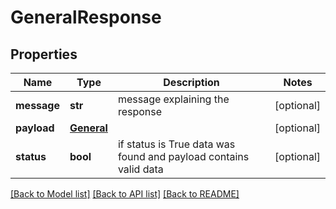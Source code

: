# GeneralResponse

## Properties
Name | Type | Description | Notes
------------ | ------------- | ------------- | -------------
**message** | **str** | message explaining the response | [optional] 
**payload** | [**General**](General.md) |  | [optional] 
**status** | **bool** | if status is True data was found and payload contains valid data | [optional] 

[[Back to Model list]](../README.md#documentation-for-models) [[Back to API list]](../README.md#documentation-for-api-endpoints) [[Back to README]](../README.md)


